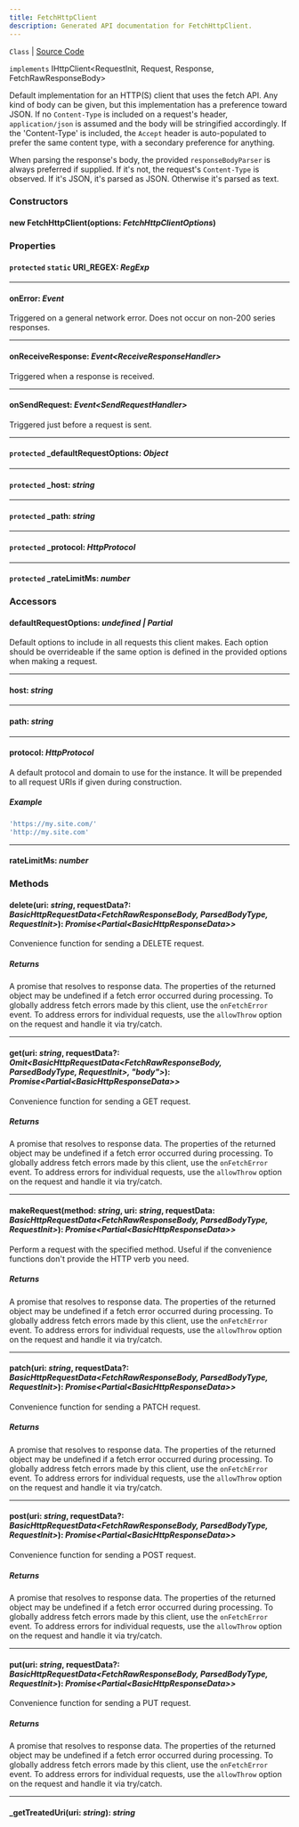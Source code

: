 ```yaml
---
title: FetchHttpClient
description: Generated API documentation for FetchHttpClient.
---
```


`Class` | [Source Code](https://github.com/mrCamelCode/jtjs/blob/ddfaeb1a2c9bf793372bb41076f65f452b124091/libs/networking/lib/http/fetch-http-client.impl.ts#L94)

`implements` IHttpClient<RequestInit, Request, Response, FetchRawResponseBody>

Default implementation for an HTTP(S) client that uses the fetch API. Any kind of body can be given, but this implementation
has a preference toward JSON. If no `Content-Type` is included on a request's header, `application/json`
is assumed and the body will be stringified accordingly. If the 'Content-Type' is included, the `Accept` header
is auto-populated to prefer the same content type, with a secondary preference for anything.

When parsing the response's body, the provided `responseBodyParser` is always preferred if supplied. If it's not,
the request's `Content-Type` is observed. If it's JSON, it's parsed as JSON. Otherwise it's parsed as text.

### Constructors

#### new FetchHttpClient(options: _FetchHttpClientOptions_)

### Properties

#### `protected` `static` URI_REGEX: _RegExp_

---

#### onError: _Event<NetworkErrorHandler>_

Triggered on a general network error. Does not occur on non-200 series responses.

---

#### onReceiveResponse: _Event<ReceiveResponseHandler<Response>>_

Triggered when a response is received.

---

#### onSendRequest: _Event<SendRequestHandler<Request>>_

Triggered just before a request is sent.

---

#### `protected` _defaultRequestOptions: _Object_

---

#### `protected` _host: _string_

---

#### `protected` _path: _string_

---

#### `protected` _protocol: _HttpProtocol_

---

#### `protected` _rateLimitMs: _number_

### Accessors

#### defaultRequestOptions: _undefined | Partial<RequestInit>_

Default options to include in all requests this client makes. Each option should be overrideable if
the same option is defined in the provided options when making a request.

---

#### host: _string_

---

#### path: _string_

---

#### protocol: _HttpProtocol_

A default protocol and domain to use for the instance. It will be prepended to all request URIs if
given during construction.

##### Example
```javascript
'https://my.site.com/'
'http://my.site.com'
```

---

#### rateLimitMs: _number_

### Methods

#### delete(uri: _string_, requestData?: _BasicHttpRequestData<FetchRawResponseBody, ParsedBodyType, RequestInit>_): _Promise<Partial<BasicHttpResponseData<ParsedBodyType>>>_

Convenience function for sending a DELETE request.

##### Returns
A promise that resolves to response data. The properties of the returned object may be undefined if a fetch
error occurred during processing. To globally address fetch errors made by this client, use the `onFetchError` event.
To address errors for individual requests, use the `allowThrow` option on the request and handle it via try/catch.

---

#### get(uri: _string_, requestData?: _Omit<BasicHttpRequestData<FetchRawResponseBody, ParsedBodyType, RequestInit>, "body">_): _Promise<Partial<BasicHttpResponseData<ParsedBodyType>>>_

Convenience function for sending a GET request.

##### Returns
A promise that resolves to response data. The properties of the returned object may be undefined if a fetch
error occurred during processing. To globally address fetch errors made by this client, use the `onFetchError` event.
To address errors for individual requests, use the `allowThrow` option on the request and handle it via try/catch.

---

#### makeRequest(method: _string_, uri: _string_, requestData: _BasicHttpRequestData<FetchRawResponseBody, ParsedBodyType, RequestInit>_): _Promise<Partial<BasicHttpResponseData<ParsedBodyType>>>_

Perform a request with the specified method. Useful if the convenience functions don't provide the HTTP verb you need.

##### Returns
A promise that resolves to response data. The properties of the returned object may be undefined if a fetch
error occurred during processing. To globally address fetch errors made by this client, use the `onFetchError` event.
To address errors for individual requests, use the `allowThrow` option on the request and handle it via try/catch.

---

#### patch(uri: _string_, requestData?: _BasicHttpRequestData<FetchRawResponseBody, ParsedBodyType, RequestInit>_): _Promise<Partial<BasicHttpResponseData<ParsedBodyType>>>_

Convenience function for sending a PATCH request.

##### Returns
A promise that resolves to response data. The properties of the returned object may be undefined if a fetch
error occurred during processing. To globally address fetch errors made by this client, use the `onFetchError` event.
To address errors for individual requests, use the `allowThrow` option on the request and handle it via try/catch.

---

#### post(uri: _string_, requestData?: _BasicHttpRequestData<FetchRawResponseBody, ParsedBodyType, RequestInit>_): _Promise<Partial<BasicHttpResponseData<ParsedBodyType>>>_

Convenience function for sending a POST request.

##### Returns
A promise that resolves to response data. The properties of the returned object may be undefined if a fetch
error occurred during processing. To globally address fetch errors made by this client, use the `onFetchError` event.
To address errors for individual requests, use the `allowThrow` option on the request and handle it via try/catch.

---

#### put(uri: _string_, requestData?: _BasicHttpRequestData<FetchRawResponseBody, ParsedBodyType, RequestInit>_): _Promise<Partial<BasicHttpResponseData<ParsedBodyType>>>_

Convenience function for sending a PUT request.

##### Returns
A promise that resolves to response data. The properties of the returned object may be undefined if a fetch
error occurred during processing. To globally address fetch errors made by this client, use the `onFetchError` event.
To address errors for individual requests, use the `allowThrow` option on the request and handle it via try/catch.

---

#### _getTreatedUri(uri: _string_): _string_